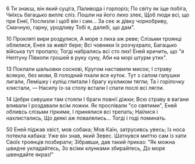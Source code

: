 6 Ти знаєш, він який суціга,
Паливода і горлоріз;
По світу як іще побіга,
Чиїхсь багацько виллє сліз.
Пошли на його лихо злеє,
Щоб люди всі, що при Енеї,
Послизли і щоб він і сам...
За сеє ж дівку чорнобриву,
Смачную, гарну, уродливу
Тобі я, далебі, що дам".

10 Прокляті вири роздулися,
А море з лиха аж реве;
Слізьми троянці облилися,
Енея за живіт бере;
Всі човники їх розчухрало,
Багацько війська тут пропало;
Тогді набрались всі сто лих!
Еней кричить, що "я Нептуну
Півкопи грошей в руку суну,
Аби на морі штурм утих".

13 Поклали шальовки соснові,
Кругом наставили мисок;
І страву всякую, без мови,
В голодний пхали все куток.
Тут з салом галушки лигали,
Лемішку і куліш глитали
І брагу кухликом тягли;
Та і горілочку хлистали, —
Насилу із-за столу встали
І спати послі всі лягли.

14 Цебри сивушки там стояли
І браги повнії діжки;
Всю страву в вагани вливали
І роздавали всім ложки.
Як проспівали "со святими",
Еней обливсь слізьми гіркими,
І принялися всі трепать;
Наїлися і нахлистались,
Що деякі аж повалялись...
Тогді і годі поминать.

50 Еней піджав хвіст, мов собака;
Мов Каїн, затрусивсь увесь;
Із носа потекла кабака:
Уже він знав, який Зевес.
Шатнувся миттю сам із хати
Своїх троянців позбирати;
Зібравши, дав такий приказ:
"Як можна швидче укладайтесь,
Зо всіми клунками збирайтесь,
До моря швендайте якраз!"
